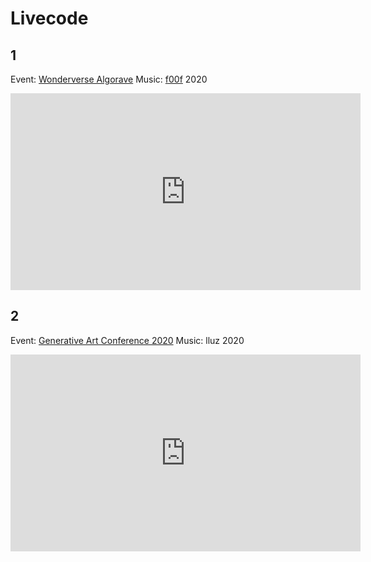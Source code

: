 # Livecode

## 1
Event: [Wonderverse Algorave](https://livecode.nyc/event/20200620-wonderverse.html)
Music: [f00f](https://soundcloud.com/f00f)
2020  

<iframe width="560" height="315" src="https://www.youtube.com/embed/78y2BPJdlfw" frameborder="0" allow="accelerometer; autoplay; clipboard-write; encrypted-media; gyroscope; picture-in-picture" allowfullscreen></iframe>


## 2
Event: [Generative Art Conference 2020](https://www.generativeart.com/loc2020/program.htm)
Music: lluz 
2020  

<iframe width="560" height="315" src="https://www.youtube.com/embed/JYfW5ad76x0" frameborder="0" allow="accelerometer; autoplay; clipboard-write; encrypted-media; gyroscope; picture-in-picture" allowfullscreen></iframe>
